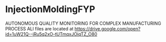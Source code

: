 # InjectionMoldingFYP
AUTONOMOUS QUALITY MONITORING FOR COMPLEX MANUFACTURING PROCESS
ALl files are located at https://drive.google.com/open?id=1uW21Q--jRu5q2xO-tUTmqxJOiqTZ_O80
